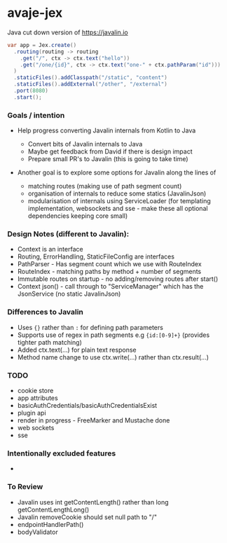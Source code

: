 # avaje-jex

Java cut down version of https://javalin.io

```java
var app = Jex.create()
  .routing(routing -> routing
    .get("/", ctx -> ctx.text("hello"))
    .get("/one/{id}", ctx -> ctx.text("one-" + ctx.pathParam("id")))
  )
  .staticFiles().addClasspath("/static", "content")
  .staticFiles().addExternal("/other", "/external")
  .port(8080)
  .start();

```

### Goals / intention

- Help progress converting Javalin internals from Kotlin to Java
    - Convert bits of Javalin internals to Java
    - Maybe get feedback from David if there is design impact
    - Prepare small PR's to Javalin (this is going to take time)

- Another goal is to explore some options for Javalin along the lines of
    - matching routes (making use of path segment count)
    - organisation of internals to reduce some statics (JavalinJson)
    - modularisation of internals using ServiceLoader (for templating implementation, websockets and sse - make these all optional dependencies keeping core small)

### Design Notes (different to Javalin):
- Context is an interface
- Routing, ErrorHandling, StaticFileConfig are interfaces
- PathParser - Has segment count which we use with RouteIndex
- RouteIndex - matching paths by method + number of segments
- Immutable routes on startup - no adding/removing routes after start()
- Context json() - call through to "ServiceManager" which has the JsonService (no static JavalinJson)

### Differences to Javalin
- Uses `{}` rather than `:` for defining path parameters
- Supports use of regex in path segments e.g `{id:[0-9]+}` (provides tighter path matching)
- Added ctx.text(...) for plain text response
- Method name change to use ctx.write(...) rather than ctx.result(...)

### TODO
- cookie store
- app attributes
- basicAuthCredentials/basicAuthCredentialsExist
- plugin api
- render in progress - FreeMarker and Mustache done
- web sockets
- sse

### Intentionally excluded features
-


### To Review
- Javalin uses int getContentLength() rather than long getContentLengthLong()
- Javalin removeCookie should set null path to "/"
- endpointHandlerPath()
- bodyValidator
